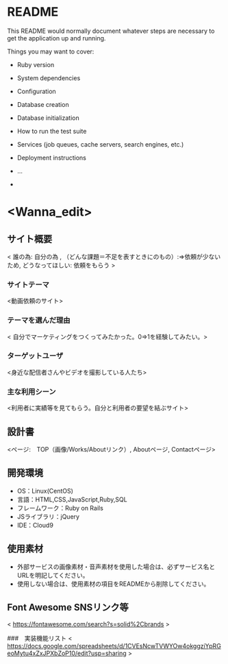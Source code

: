 # README

This README would normally document whatever steps are necessary to get the
application up and running.

Things you may want to cover:

* Ruby version

* System dependencies

* Configuration

* Database creation

* Database initialization

* How to run the test suite

* Services (job queues, cache servers, search engines, etc.)

* Deployment instructions

* ...
*


# <Wanna_edit>

## サイト概要
< 誰の為: 自分の為 , （どんな課題＝不足を表すときにのもの）:⇒依頼が少ないため,  どうなってほしい: 依頼をもらう >
### サイトテーマ
<動画依頼のサイト>

### テーマを選んだ理由
< 自分でマーケティングをつくってみたかった。0⇒1を経験してみたい。>

### ターゲットユーザ
<身近な配信者さんやビデオを撮影している人たち>

### 主な利用シーン
<利用者に実績等を見てもらう。自分と利用者の要望を結ぶサイト>

## 設計書
<ページ:　TOP（画像/Works/Aboutリンク）, Aboutページ, Contactページ>

## 開発環境
- OS：Linux(CentOS)
- 言語：HTML,CSS,JavaScript,Ruby,SQL
- フレームワーク：Ruby on Rails
- JSライブラリ：jQuery
- IDE：Cloud9

## 使用素材
- 外部サービスの画像素材・音声素材を使用した場合は、必ずサービス名とURLを明記してください。
- 使用しない場合は、使用素材の項目をREADMEから削除してください。
## Font Awesome SNSリンク等
< https://fontawesome.com/search?s=solid%2Cbrands >

###　実装機能リスト
< https://docs.google.com/spreadsheets/d/1CVEsNcwTVWYOw4okggziYpRGeoMytu4xZxJPXbZoP10/edit?usp=sharing >
